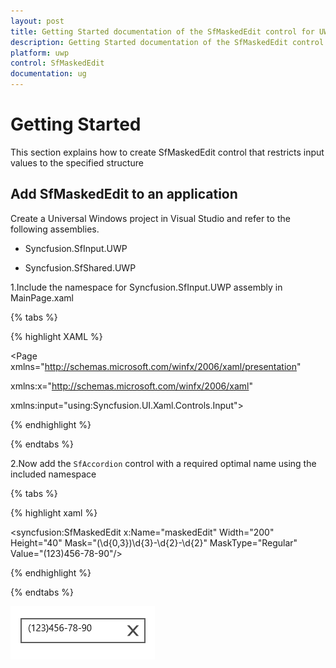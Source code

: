 ```yaml
---
layout: post
title: Getting Started documentation of the SfMaskedEdit control for UWP
description: Getting Started documentation of the SfMaskedEdit control for UWP
platform: uwp
control: SfMaskedEdit
documentation: ug
---
```


# Getting Started

This section explains how to create SfMaskedEdit control that restricts input values to the specified structure

## Add SfMaskedEdit to an application

Create a Universal Windows project in Visual Studio and refer to the following assemblies.

* Syncfusion.SfInput.UWP

* Syncfusion.SfShared.UWP

1.Include the namespace for Syncfusion.SfInput.UWP assembly in MainPage.xaml
  
{% tabs %}

{% highlight XAML %}
 
<Page xmlns="http://schemas.microsoft.com/winfx/2006/xaml/presentation"

xmlns:x="http://schemas.microsoft.com/winfx/2006/xaml"

xmlns:input="using:Syncfusion.UI.Xaml.Controls.Input">

{% endhighlight %}

{% endtabs %}

 2.Now add the `SfAccordion` control with a required optimal name using the included namespace

{% tabs %}

{% highlight xaml %}
	
 <syncfusion:SfMaskedEdit x:Name="maskedEdit"  Width="200" Height="40" Mask="(\d{0,3})\d{3}-\d{2}-\d{2}" MaskType="Regular" Value="(123)456-78-90"/>

{% endhighlight %}

{% endtabs %}

   ![](gettingstarted_images/gettingstarted_img1.png)
   
  
   






